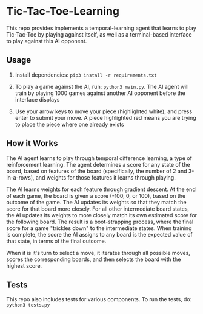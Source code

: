 # Tic-Tac-Toe-Learning

This repo provides implements a temporal-learning agent that learns to play Tic-Tac-Toe by playing against itself,
as well as a terminal-based interface to play against this AI opponent.

## Usage
1. Install dependencies:
```pip3 install -r requirements.txt```

2. To play a game against the AI, run:
```python3 main.py```.
The AI agent will train by playing 1000 games against another AI opponent before the interface displays

3. Use your arrow keys to move your piece (highlighted white), and press enter to submit your move. 
A piece highlighted red means you are trying to place the piece where one already exists

## How it Works

The AI agent learns to play through temporal difference learning, a type of reinforcement learning.
The agent determines a score for any state of the board, based on features of the board (specifically,
the number of 2 and 3-in-a-rows), and weights for those features it learns through playing.

The AI learns weights for each feature through gradient descent. At the end of each game, the board is given
a score (-100, 0, or 100), based on the outcome of the game. The AI updates its weights so that they match
the score for that board more closely. For all other intermediate board states, the AI updates its weights
to more closely match its own estimated score for the following board. The result is a boot-strapping process,
where the final score for a game "trickles down" to the intermediate states. When training is complete, the
score the AI assigns to any board is the expected value of that state, in terms of the final outcome.

When it is it's turn to select a move, it iterates through all possible moves, scores the corresponding boards,
and then selects the board with the highest score.

## Tests
This repo also includes tests for various components. To run the tests, do: ```python3 tests.py```

